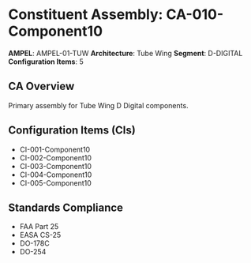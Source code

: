 # Constituent Assembly: CA-010-Component10

**AMPEL**: AMPEL-01-TUW
**Architecture**: Tube Wing
**Segment**: D-DIGITAL
**Configuration Items**: 5

## CA Overview
Primary assembly for Tube Wing D Digital components.

## Configuration Items (CIs)
- CI-001-Component10
- CI-002-Component10
- CI-003-Component10
- CI-004-Component10
- CI-005-Component10

## Standards Compliance
- FAA Part 25
- EASA CS-25
- DO-178C
- DO-254
